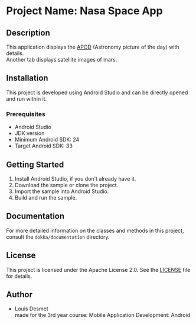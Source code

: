
# Project Name: Nasa Space App

## Description
This application displays the [APOD](https://apod.nasa.gov/apod/astropix.html) (Astronomy picture of the day) with details.  
Another tab displays satellite images of mars.

## Installation
This project is developed using Android Studio and can be directly opened and run within it.

### Prerequisites
- Android Studio
- JDK version 
- Minimum Android SDK: 24
- Target Android SDK: 33

Getting Started
---------------
1. Install Android Studio, if you don't already have it.
2. Download the sample or clone the project.
3. Import the sample into Android Studio.
4. Build and run the sample.

## Documentation
For more detailed information on the classes and methods in this project, consult the `dokka/documentation` directory.

## License
This project is licensed under the Apache License 2.0. See the [LICENSE](LICENSE) file for details.

## Author
- Louis Desmet  
made for the 3rd year course: Mobile Application Development: Android





